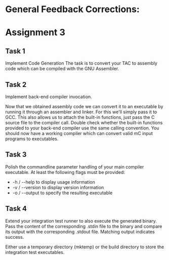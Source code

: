 # General Feedback Corrections:

# Assignment 3


## Task 1 
Implement Code Generation
The task is to convert your TAC to assembly code which can be compiled with the GNU Assembler.

## Task 2 
Implement back-end compiler invocation.

Now that we obtained assembly code we can convert it to an executable by running it through an assembler and linker. For this we'll simply pass it to GCC. This also allows us to attach the built-in functions, just pass the C source file to the compiler call.
Double check whether the built-in functions provided to your back-end compiler use the same calling convention.
You should now have a working compiler which can convert valid mC input programs to executables.

## Task 3

Polish the commandline parameter handling of your main compiler executable. At least the following flags must be provided:

  * -h / --help to display usage information
  * -v / --version to display version information
  * -o / --output to specify the resulting executable


## Task 4
Extend your integration test runner to also execute the generated binary. Pass the content of the corresponding .stdin file to the binary and compare its output with the corresponding .stdout file. Matching output indicates success.

Either use a temporary directory (mktemp) or the build directory to store the integration test executables.

